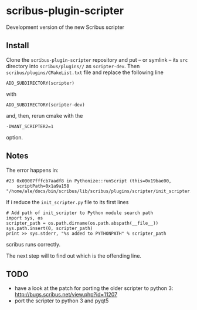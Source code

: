 # scribus-plugin-scripter

Development version of the new Scribus scripter 

## Install

Clone the `scribus-plugin-scripter` repository and put – or symlink – its `src` directory into `scribus/plugins//` as `scripter-dev`. Then `scribus/plugins/CMakeList.txt` file and replace the following line

    ADD_SUBDIRECTORY(scripter)

with

    ADD_SUBDIRECTORY(scripter-dev)

and, then, rerun cmake with the 

    -DWANT_SCRIPTER2=1 

option.

## Notes

The error happens in:

    #23 0x00007fffcb7aadf8 in Pythonize::runScript (this=0x19bae00, 
        scriptPath=0x1a9a158 "/home/ale/docs/bin/scribus/lib/scribus/plugins/scripter/init_scripter.py")

If i reduce the `init_scripter.py` file to its first lines

    # Add path of init_scripter to Python module search path
    import sys, os
    scripter_path = os.path.dirname(os.path.abspath(__file__))
    sys.path.insert(0, scripter_path)
    print >> sys.stderr, "%s added to PYTHONPATH" % scripter_path

scribus runs correctly.

The next step will to find out which is the offending line.

## TODO

- have a look at the patch for porting the older scripter to python 3: http://bugs.scribus.net/view.php?id=11207
- port the scripter to python 3 and pyqt5
